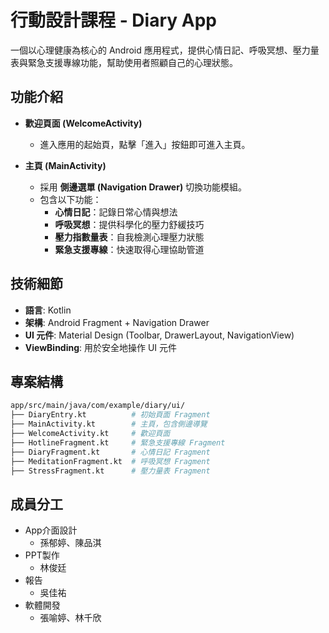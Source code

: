 # 行動設計課程 - Diary App

一個以心理健康為核心的 Android 應用程式，提供心情日記、呼吸冥想、壓力量表與緊急支援專線功能，幫助使用者照顧自己的心理狀態。

## 功能介紹
- **歡迎頁面 (WelcomeActivity)**  
  - 進入應用的起始頁，點擊「進入」按鈕即可進入主頁。

- **主頁 (MainActivity)**  
  - 採用 **側邊選單 (Navigation Drawer)** 切換功能模組。
  - 包含以下功能：
    -  **心情日記**：記錄日常心情與想法  
    -  **呼吸冥想**：提供科學化的壓力舒緩技巧 
    -  **壓力指數量表**：自我檢測心理壓力狀態  
    -  **緊急支援專線**：快速取得心理協助管道  

## 技術細節
- **語言**: Kotlin  
- **架構**: Android Fragment + Navigation Drawer  
- **UI 元件**: Material Design (Toolbar, DrawerLayout, NavigationView)  
- **ViewBinding**: 用於安全地操作 UI 元件  

## 專案結構
```bash
app/src/main/java/com/example/diary/ui/
├── DiaryEntry.kt          # 初始頁面 Fragment
├── MainActivity.kt        # 主頁，包含側邊導覽
├── WelcomeActivity.kt     # 歡迎頁面
├── HotlineFragment.kt     # 緊急支援專線 Fragment
├── DiaryFragment.kt       # 心情日記 Fragment
├── MeditationFragment.kt  # 呼吸冥想 Fragment 
├── StressFragment.kt      # 壓力量表 Fragment 
```

## 成員分工
- App介面設計
  - 孫郁婷、陳品淇
- PPT製作
  - 林俊廷
- 報告
  - 吳佳祐
- 軟體開發
  - 張喻婷、林千欣

